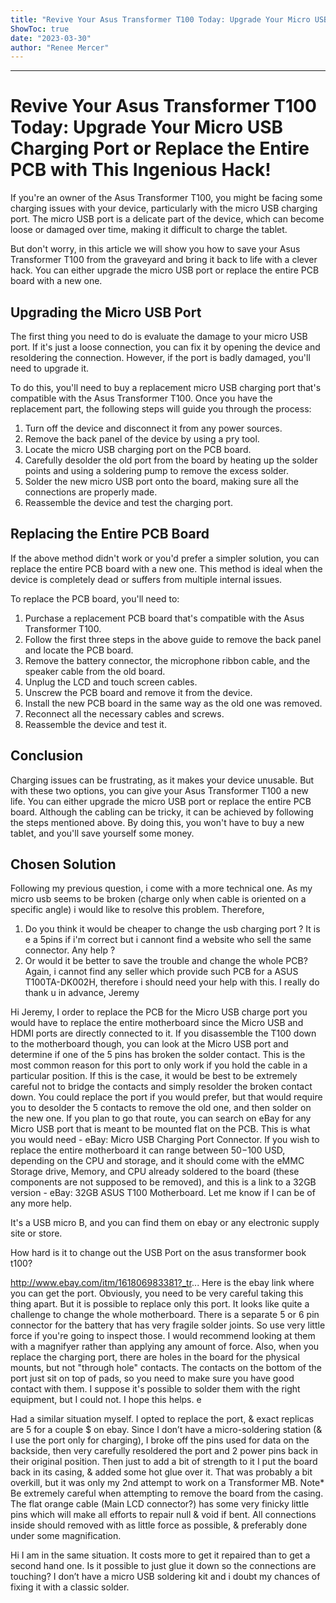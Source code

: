 ```yaml
---
title: "Revive Your Asus Transformer T100 Today: Upgrade Your Micro USB Charging Port or Replace the Entire PCB with This Ingenious Hack!"
ShowToc: true 
date: "2023-03-30"
author: "Renee Mercer"
---
```

*****
# Revive Your Asus Transformer T100 Today: Upgrade Your Micro USB Charging Port or Replace the Entire PCB with This Ingenious Hack!

If you're an owner of the Asus Transformer T100, you might be facing some charging issues with your device, particularly with the micro USB charging port. The micro USB port is a delicate part of the device, which can become loose or damaged over time, making it difficult to charge the tablet.

But don't worry, in this article we will show you how to save your Asus Transformer T100 from the graveyard and bring it back to life with a clever hack. You can either upgrade the micro USB port or replace the entire PCB board with a new one.

## Upgrading the Micro USB Port

The first thing you need to do is evaluate the damage to your micro USB port. If it's just a loose connection, you can fix it by opening the device and resoldering the connection. However, if the port is badly damaged, you'll need to upgrade it.

To do this, you'll need to buy a replacement micro USB charging port that's compatible with the Asus Transformer T100. Once you have the replacement part, the following steps will guide you through the process:

1. Turn off the device and disconnect it from any power sources.
2. Remove the back panel of the device by using a pry tool.
3. Locate the micro USB charging port on the PCB board.
4. Carefully desolder the old port from the board by heating up the solder points and using a soldering pump to remove the excess solder.
5. Solder the new micro USB port onto the board, making sure all the connections are properly made.
6. Reassemble the device and test the charging port.

## Replacing the Entire PCB Board

If the above method didn't work or you'd prefer a simpler solution, you can replace the entire PCB board with a new one. This method is ideal when the device is completely dead or suffers from multiple internal issues.

To replace the PCB board, you'll need to:

1. Purchase a replacement PCB board that's compatible with the Asus Transformer T100.
2. Follow the first three steps in the above guide to remove the back panel and locate the PCB board.
3. Remove the battery connector, the microphone ribbon cable, and the speaker cable from the old board.
4. Unplug the LCD and touch screen cables.
5. Unscrew the PCB board and remove it from the device.
6. Install the new PCB board in the same way as the old one was removed.
7. Reconnect all the necessary cables and screws.
8. Reassemble the device and test it.

## Conclusion

Charging issues can be frustrating, as it makes your device unusable. But with these two options, you can give your Asus Transformer T100 a new life. You can either upgrade the micro USB port or replace the entire PCB board. Although the cabling can be tricky, it can be achieved by following the steps mentioned above. By doing this, you won't have to buy a new tablet, and you'll save yourself some money.


## Chosen Solution
 Following my previous question, i come with a more technical one.
As my micro usb seems to be broken (charge only when cable is oriented on a specific angle) i would like to resolve this problem.
Therefore,
1) Do you think it would be cheaper to change the usb charging port ? It is e a 5pins if i'm correct but i cannont find a website who sell the same connector. Any help ?
2) Or would it be better to save the trouble and change the whole PCB? Again, i cannot find any seller which provide such PCB for a ASUS T100TA-DK002H, therefore i should need your help with this.
I really do thank u in advance,
Jeremy

 Hi Jeremy,
I order to replace the PCB for the Micro USB charge port you would have to replace the entire motherboard since the Micro USB and HDMI ports are directly connected to it.  If you disassemble the T100 down to the motherboard though, you can look at the Micro USB port and determine if one of the 5 pins has broken the solder contact.  This is the most common reason for this port to only work if you hold the cable in a particular position.  If this is the case, it would be best to be extremely careful not to bridge the contacts and simply resolder the broken contact down.  You could replace the port if you would prefer, but that would require you to desolder the 5 contacts to remove the old one, and then solder on the new one.  If you plan to go that route, you can search on eBay for any Micro USB port that is meant to be mounted flat on the PCB.  This is what you would need - eBay:  Micro USB Charging Port Connector.  If you wish to replace the entire motherboard it can range between $50-$100 USD, depending on the CPU and storage, and it should come with the eMMC Storage drive, Memory, and CPU already soldered to the board (these components are not supposed to be removed), and this is a link to a 32GB version - eBay:  32GB ASUS T100 Motherboard.  Let me know if I can be of any more help.

 It's a USB micro B, and you can find them on ebay or any electronic supply site or store.

 How hard is it to change out the USB Port on the asus transformer book t100?

 http://www.ebay.com/itm/161806983381?_tr...
Here is the ebay link where you can get the port.  Obviously, you need to be very careful taking this thing apart.  But it is possible to replace only this port.  It looks like quite a challenge to change the whole motherboard.  There is a separate 5 or 6 pin connector for the battery that has very fragile solder joints.  So use very little force if you're going to inspect those.  I would recommend looking at them with a magnifyer rather than applying any amount of force.  Also, when you replace the charging port, there are holes in the board for the physical mounts, but not "through hole" contacts.  The contacts on the bottom of the port just sit on top of pads, so you need to make sure you have good contact with them.  I suppose it's possible to solder them with the right equipment, but I could not.  I hope this helps.
e

 Had a similar situation myself. I opted to replace the port, & exact replicas are 5 for a couple $ on ebay. Since I don’t have a micro-soldering station (& I use the port only for charging), I broke off the pins used for data on the backside, then very carefully resoldered the port and 2 power pins back in their original position. Then just to add a bit of strength to it I put the board back in its casing, & added some hot glue over it. That was probably a bit overkill, but it was only my 2nd attempt to work on a Transformer MB. Note*   Be extremely careful when attempting to remove the board from the casing. The flat orange cable (Main LCD connector?) has some very finicky little pins which will make all efforts to repair null & void if bent. All connections inside should removed with as little force as possible, & preferably done under some magnification.

 Hi I am in the same situation. It costs more to get it repaired than to get a second hand one. Is it possible to just glue it down so the connections are touching? I don’t have a micro USB soldering kit and i doubt my chances of fixing it with a classic solder.




